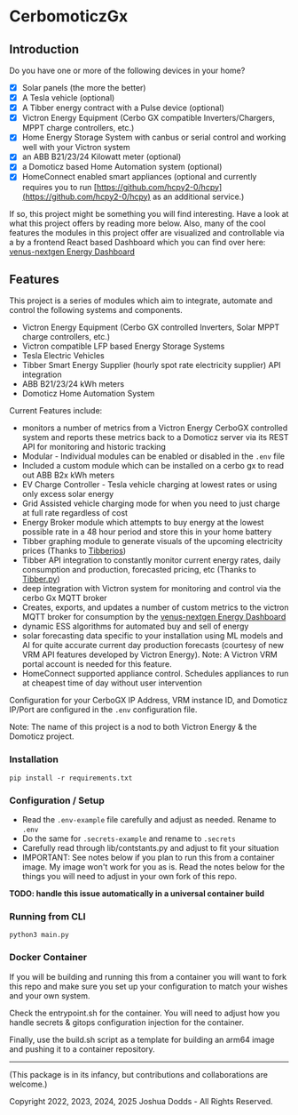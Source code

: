 CerbomoticzGx
========================
## Introduction 
Do you have one or more of the following devices in your home?

- [x] Solar panels (the more the better)
- [x] A Tesla vehicle (optional)
- [x] A Tibber energy contract with a Pulse device (optional)
- [x] Victron Energy Equipment (Cerbo GX compatible Inverters/Chargers, MPPT charge controllers, etc.)
- [x] Home Energy Storage System with canbus or serial control and working well with your Victron system
- [x] an ABB B21/23/24 Kilowatt meter (optional)
- [x] a Domoticz based Home Automation system (optional)
- [x] HomeConnect enabled smart appliances (optional and currently requires you to run [https://github.com/hcpy2-0/hcpy](https://github.com/hcpy2-0/hcpy) as an additional service.) 

If so, this project might be something you will find interesting. Have a look at what this project offers by 
reading more below.  Also, many of the cool features the modules in this project offer are visualized and controllable 
via a by a frontend React based Dashboard which you can find over here: [venus-nextgen Energy Dashboard](https://github.com/JoshuaDodds/venus-nextgen)

## Features
This project is a series of modules which aim to integrate, automate and control the following systems and components.

- Victron Energy Equipment (Cerbo GX controlled Inverters, Solar MPPT charge controllers, etc.)
- Victron compatible LFP based Energy Storage Systems
- Tesla Electric Vehicles
- Tibber Smart Energy Supplier (hourly spot rate electricity supplier) API integration
- ABB B21/23/24 kWh meters
- Domoticz Home Automation System 


Current Features include:
- monitors a number of metrics from a Victron Energy CerboGX controlled system and reports these metrics back to
a Domoticz server via its REST API for monitoring and historic tracking
- Modular - Individual modules can be enabled or disabled in the ```.env``` file    
- Included a custom module which can be installed on a cerbo gx to read out ABB B2x kWh meters
- EV Charge Controller - Tesla vehicle charging at lowest rates or using only excess solar energy
- Grid Assisted vehicle charging mode for when you need to just charge at full rate regardless of cost
- Energy Broker module which attempts to buy energy at the lowest possible rate in a 48 hour period and store this in your home battery
- Tibber graphing module to generate visuals of the upcoming electricity prices (Thanks to [Tibberios](https://github.com/Lef-F/tibberios))
- Tibber API integration to constantly monitor current energy rates, daily consumption and production, forecasted pricing, etc (Thanks to [Tibber.py](https://github.com/BeatsuDev/tibber.py))
- deep integration with Victron system for monitoring and control via the cerbo Gx MQTT broker
- Creates, exports, and updates a number of custom metrics to the victron MQTT broker for consumption by the [venus-nextgen Energy Dashboard](https://github.com/JoshuaDodds/venus-nextgen)
- dynamic ESS algorithms for automated buy and sell of energy
- solar forecasting data specific to your installation using ML models and AI for quite accurate current day production forecasts (courtesy of new VRM API features developed by Victron Energy). Note: A Victron VRM portal account is needed for this feature.
- HomeConnect supported appliance control. Schedules appliances to run at cheapest time of day without user intervention

Configuration for your CerboGX IP Address, VRM instance ID, and Domoticz IP/Port are configured in 
the ```.env``` configuration file. 

Note: The name of this project is a nod to both Victron Energy & the Domoticz project.


### Installation
```pip install -r requirements.txt```

### Configuration / Setup
- Read the ```.env-example``` file carefully and adjust as needed. Rename to ```.env```
- Do the same for ```.secrets-example``` and rename to ```.secrets```
- Carefully read through lib/contstants.py and adjust to fit your situation
- IMPORTANT:  See notes below if you plan to run this from a container image.  My image won't work for you as is. Read the notes below 
for the things you will need to adjust in your own fork of this repo.  
 
**TODO: handle this issue automatically in a universal container build** 


### Running from CLI
```python3 main.py```

### Docker Container
If you will be building and running this from a container you will want to fork this repo and make sure you set up your configuration 
to match your wishes and your own system.

Check the entrypoint.sh  for the container. You will need to adjust how you handle secrets & gitops configuration injection for the container.

Finally, use the build.sh script as a template for building an arm64 image and pushing it to a container repository.

---------------
(This package is in its infancy, but contributions and collaborations are welcome.)

Copyright 2022, 2023, 2024, 2025 Joshua Dodds - All Rights Reserved.
